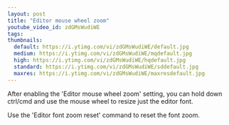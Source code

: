 ```yaml
---
layout: post
title: "Editor mouse wheel zoom"
youtube_video_id: zdGMsWudiWE
tags:
thumbnails:
  default: https://i.ytimg.com/vi/zdGMsWudiWE/default.jpg
  medium: https://i.ytimg.com/vi/zdGMsWudiWE/mqdefault.jpg
  high: https://i.ytimg.com/vi/zdGMsWudiWE/hqdefault.jpg
  standard: https://i.ytimg.com/vi/zdGMsWudiWE/sddefault.jpg
  maxres: https://i.ytimg.com/vi/zdGMsWudiWE/maxresdefault.jpg
---
```


After enabling the 'Editor mouse wheel zoom' setting, you can hold down ctrl/cmd and use the mouse wheel to resize just the editor font.

Use the 'Editor font zoom reset' command to reset the font zoom.
